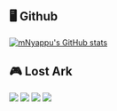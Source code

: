 ## 🖥️ Github

[![mNyappu's GitHub stats](https://github-readme-stats.vercel.app/api?username=mNyappu&show_icons=true&theme=monokai)](https://github.com/anuraghazra/github-readme-stats)
<br />
<!--![Top Langs](https://github-readme-stats.vercel.app/api/top-langs/?username=mNyappu&layout=compact&theme=monokai)-->



## 🎮 Lost Ark
<img src="https://img.shields.io/badge/Region-Korea-blue" /> <img src="https://img.shields.io/badge/Server-Kazeros-red" /> <img src="https://img.shields.io/badge/Class-Artist-ff69b4" /> <img src="https://img.shields.io/badge/Level-1580-lightgrey" />
